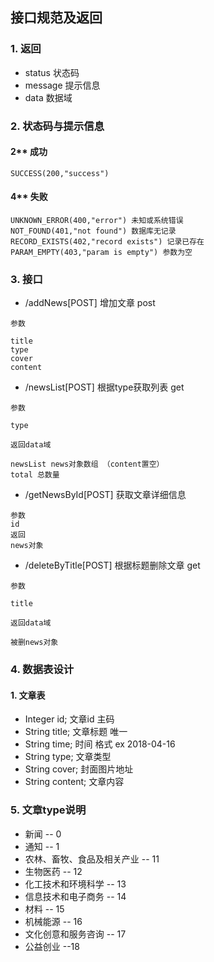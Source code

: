 ## 接口规范及返回

### 1. 返回
- status 状态码
- message 提示信息
- data 数据域

### 2. 状态码与提示信息
#### 2** 成功
```
SUCCESS(200,"success")
```
#### 4** 失败
```
UNKNOWN_ERROR(400,"error") 未知或系统错误
NOT_FOUND(401,"not found") 数据库无记录
RECORD_EXISTS(402,"record exists") 记录已存在
PARAM_EMPTY(403,"param is empty") 参数为空
```

### 3. 接口
- /addNews[POST] 增加文章 post
```
参数

title
type
cover
content
```

- /newsList[POST] 根据type获取列表 get
```
参数

type

返回data域

newsList news对象数组 （content置空）
total 总数量
```

-  /getNewsById[POST] 获取文章详细信息
```
参数
id
返回
news对象

```

- /deleteByTitle[POST] 根据标题删除文章 get
```
参数

title

返回data域

被删news对象

```



### 4. 数据表设计
#### 1. 文章表
- Integer id; 文章id 主码
- String title; 文章标题 唯一
- String time; 时间 格式 ex 2018-04-16
- String type; 文章类型
- String cover; 封面图片地址
- String content; 文章内容



### 5. 文章type说明
- 新闻 -- 0
- 通知 -- 1
- 农林、畜牧、食品及相关产业  -- 11
- 生物医药 -- 12
- 化工技术和环境科学 -- 13
- 信息技术和电子商务 -- 14
- 材料 -- 15
- 机械能源 -- 16
- 文化创意和服务咨询 -- 17
- 公益创业 --18

